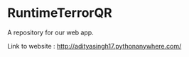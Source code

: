 # RuntimeTerrorQR
A repository for our web app.

Link to website : http://adityasingh17.pythonanywhere.com/
